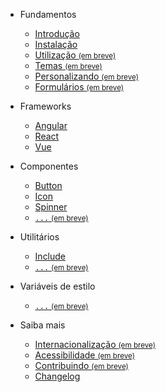 - Fundamentos

  - [Introdução](/)
  - [Instalação](/fundamentos/instalação)
  - [Utilização <small>(em breve)</small>](/fundamentos/utilização)
  - [Temas <small>(em breve)</small>](/fundamentos/temas)
  - [Personalizando <small>(em breve)</small>](/fundamentos/personalizando)
  - [Formulários <small>(em breve)</small>](/fundamentos/formulários)

- Frameworks

  - [Angular](/frameworks/angular)
  - [React](/frameworks/react)
  - [Vue](/frameworks/vue)

- Componentes

  - [Button](/componentes/button)
  - [Icon](/componentes/icon)
  - [Spinner](/componentes/spinner)
  - [<code>...</code> <small>(em breve)</small>](/404)
  <!--plop:component-->

- Utilitários

  - [Include](/utilitários/include)
  - [<code>...</code> <small>(em breve)</small>](/404)

- Variáveis de estilo

  - [<code>...</code> <small>(em breve)</small>](/404)

- Saiba mais

  - [Internacionalização <small>(em breve)</small>](/saiba-mais/internacionalização)
  - [Acessibilidade <small>(em breve)</small>](/saiba-mais/acessibilidade)
  - [Contribuindo <small>(em breve)</small>](/saiba-mais/contribuindo)
  - [Changelog](/saiba-mais/changelog)
